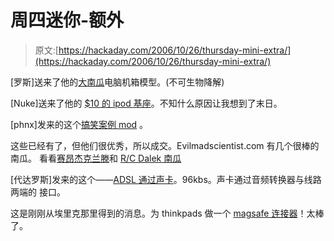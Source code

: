# 周四迷你-额外

> 原文:[https://hackaday.com/2006/10/26/thursday-mini-extra/](https://hackaday.com/2006/10/26/thursday-mini-extra/)

[罗斯]送来了他的[大南瓜](http://mods.xkill.net/gallery/Great_Pumpkin/index.html)电脑机箱模型。(不可生物降解)

[Nuke]送来了他的 [$10 的 ipod 基座](http://www.nuklear.org/ipod_dock/)。不知什么原因让我想到了末日。

[phnx]发来的这个[搞笑案例 mod](http://www.policja.pl/portal/pol/1/4028) 。

这些已经有了，但他们很优秀，所以成交。Evilmadscientist.com 有几个很棒的南瓜。
看看[赛昂杰克兰滕](http://www.evilmadscientist.com/article.php/CylonOLantern)和 [R/C Dalek 南瓜](http://www.evilmadscientist.com/article.php/DalekPumpkin)

[代达罗斯]发来的这个——[ADSL 通过声卡](http://www.araneus.fi/audsl/)。96kbs。声卡通过音频转换器与线路两端的
接口。

这是刚刚从埃里克那里得到的消息。为 thinkpads 做一个 [magsafe 连接器](http://www.instructables.com/id/E3DYNACRQAET9K6LXW/)！太棒了。